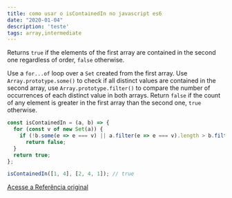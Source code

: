 ```yaml
---
title: como usar o isContainedIn no javascript es6
date: "2020-01-04"
description: 'teste'
tags: array,intermediate
---
```


Returns `true` if the elements of the first array are contained in the second one regardless of order, `false` otherwise.

Use a `for...of` loop over a `Set` created from the first array.
Use `Array.prototype.some()` to check if all distinct values are contained in the second array, use `Array.prototype.filter()` to compare the number of occurrences of each distinct value in both arrays.
Return `false` if the count of any element is greater in the first array than the second one, `true` otherwise.

```js
const isContainedIn = (a, b) => {
  for (const v of new Set(a)) {
    if (!b.some(e => e === v) || a.filter(e => e === v).length > b.filter(e => e === v).length)
      return false;
  }
  return true;
};
```

```js
isContainedIn([1, 4], [2, 4, 1]); // true
```

[Acesse a Referência original](http://github.com/30-seconds/)
